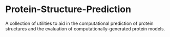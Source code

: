 # Protein-Structure-Prediction
A collection of utilities to aid in the computational prediction of protein structures and the evaluation of computationally-generated protein models. 
